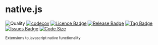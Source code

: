 # native.js

![Quality](https://github.com/kusabi/native-js/workflows/quality/badge.svg)
[![codecov](https://codecov.io/gh/kusabi/native-js/branch/main/graph/badge.svg)](https://codecov.io/gh/kusabi/native-js)
[![Licence Badge](https://img.shields.io/github/license/kusabi/native-js.svg)](https://img.shields.io/github/license/kusabi/native-js.svg)
[![Release Badge](https://img.shields.io/github/release/kusabi/native-js.svg)](https://img.shields.io/github/release/kusabi/native-js.svg)
[![Tag Badge](https://img.shields.io/github/tag/kusabi/native-js.svg)](https://img.shields.io/github/tag/kusabi/native-js.svg)
[![Issues Badge](https://img.shields.io/github/issues/kusabi/native-js.svg)](https://img.shields.io/github/issues/kusabi/native-js.svg)
[![Code Size](https://img.shields.io/github/languages/code-size/kusabi/native-js.svg?label=size)](https://img.shields.io/github/languages/code-size/kusabi/native-js.svg)

<sup>Extensions to javascript native functionality</sup>